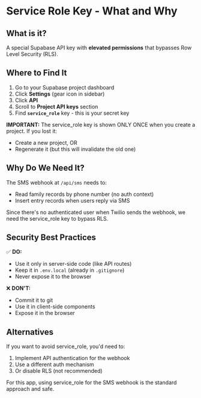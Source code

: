 # Service Role Key - What and Why

## What is it?

A special Supabase API key with **elevated permissions** that bypasses Row Level Security (RLS).

## Where to Find It

1. Go to your Supabase project dashboard
2. Click **Settings** (gear icon in sidebar)
3. Click **API**
4. Scroll to **Project API keys** section
5. Find **`service_role`** key - this is your secret key

**IMPORTANT:** The service_role key is shown ONLY ONCE when you create a project. If you lost it:

- Create a new project, OR
- Regenerate it (but this will invalidate the old one)

## Why Do We Need It?

The SMS webhook at `/api/sms` needs to:

- Read family records by phone number (no auth context)
- Insert entry records when users reply via SMS

Since there's no authenticated user when Twilio sends the webhook, we need the service_role key to bypass RLS.

## Security Best Practices

✅ **DO:**

- Use it only in server-side code (like API routes)
- Keep it in `.env.local` (already in `.gitignore`)
- Never expose it to the browser

❌ **DON'T:**

- Commit it to git
- Use it in client-side components
- Expose it in the browser

## Alternatives

If you want to avoid service_role, you'd need to:

1. Implement API authentication for the webhook
2. Use a different auth mechanism
3. Or disable RLS (not recommended)

For this app, using service_role for the SMS webhook is the standard approach and safe.
